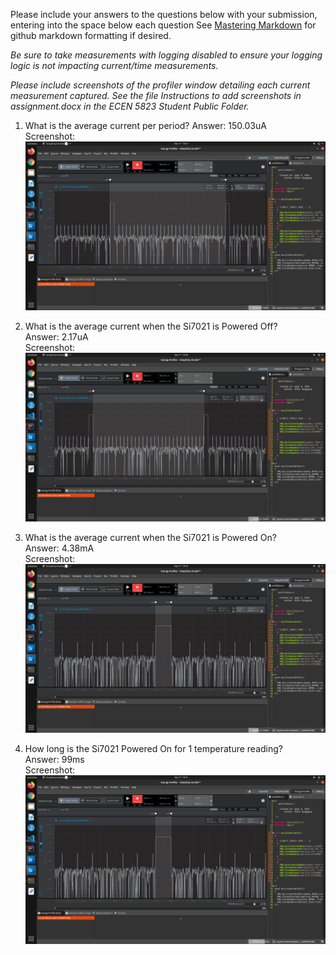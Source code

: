 Please include your answers to the questions below with your submission, entering into the space below each question
See [Mastering Markdown](https://guides.github.com/features/mastering-markdown/) for github markdown formatting if desired.

*Be sure to take measurements with logging disabled to ensure your logging logic is not impacting current/time measurements.*

*Please include screenshots of the profiler window detailing each current measurement captured.  See the file Instructions to add screenshots in assignment.docx in the ECEN 5823 Student Public Folder.* 

1. What is the average current per period?
   Answer: 150.03uA
   <br>Screenshot:  
   ![Avg_current_per_period](screenshots/Avg_current_per_period.png)  
   
2. What is the average current when the Si7021 is Powered Off?  
   Answer: 2.17uA
   <br>Screenshot:  
   ![Avg_current_lpmOFF](screenshots/Avg_current_lpmOFF.png)
   
3. What is the average current when the Si7021 is Powered On?  
   Answer: 4.38mA
   <br>Screenshot:  
   ![Avg_current_lpmON](screenshots/Avg_current_lpmON.png)
   
4. How long is the Si7021 Powered On for 1 temperature reading?  
   Answer: 99ms
   <br>Screenshot:  
   ![Time_lpmON](screenshots/Time_lpmON.png)
